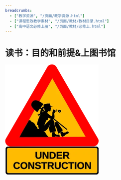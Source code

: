 ```yaml
---
breadcrumbs:
  - ["教学资源", "/页面/教学资源.html"]
  - ["课程思政教学素材", "/页面/教材/教材目录.html"]
  - ["高中语文必修上册", "/页面/教材/必修上.html"]
---
```


# 读书：目的和前提&上图书馆

![under construction](../../../资源/图片/under_construction.webp)
